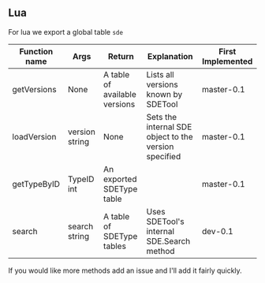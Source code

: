 ## Lua

For lua we export a global table `sde`

| Function name 	| Args           	| Return                        	| Explanation                                           	| First Implemented 	|
|---------------	|----------------	|-------------------------------	|-------------------------------------------------------	|------------       	|
| getVersions   	| None           	| A table of available versions 	| Lists all versions known by SDETool                   	| master-0.1        	|
| loadVersion   	| version string 	| None                          	| Sets the internal SDE object to the version specified 	| master-0.1        	|
| getTypeByID   	| TypeID int     	| An exported SDEType table     	|                                                       	| master-0.1        	|
| search        	| search string 	| A table of SDEType tables     	| Uses SDETool's internal SDE.Search method             	| dev-0.1	        	|

If you would like more methods add an issue and I'll add it fairly quickly.